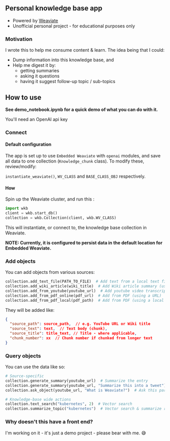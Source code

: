 ## Personal knowledge base app

- Powered by [Weaviate](https://www.weaviate.io)
- Unofficial personal project - for educational purposes only 

### Motivation

I wrote this to help me consume content & learn. The idea being that I could:
- Dump information into this knowledge base, and
- Help me digest it by:
    - getting summaries
    - asking it questions
    - having it suggest follow-up topic / sub-topics

## How to use

**See demo_notebook.ipynb for a quick demo of what you can do with it.**

You'll need an OpenAI api key

### Connect

#### Default configuration

The app is set up to use `Embedded Weaviate` with `openai` modules, and save all data to one collection (`Knowledge_chunk` class). To modify these, review/modify:

`instantiate_weaviate()`, `WV_CLASS` and `BASE_CLASS_OBJ` respectively.

#### How

Spin up the Weaviate cluster, and run this :

```python
import wkb
client = wkb.start_db()
collection = wkb.Collection(client, wkb.WV_CLASS)
```

This will instantiate, or connect to, the knowledge base collection in Weaviate.

**NOTE: Currently, it is configured to persist data in the default location for Embedded Weaviate.**

### Add objects

You can add objects from various sources:

```python
collection.add_text_file(PATH_TO_FILE)  # Add text from a local text file
collection.add_wiki_article(wiki_title)  # Add Wiki article summary (use Wikipedia article title)
collection.add_from_youtube(youtube_url)  # Add youtube video transcript (use YouTube URL)
collection.add_from_pdf_online(pdf_url)  # Add from PDF (using a URL)
collection.add_from_pdf_local(pdf_path)  # Add from PDF (using a local path)
```

They will be added like: 

```json
{
  "source_path": source_path,  // e.g. YouTube URL or Wiki title
  "source_text": text,  // Text body (chunk),
  "source_title": title_text, // Title - where applicable,
  "chunk_number": xx  // Chunk number if chunked from longer text
}
```

### Query objects

You can use the data like so:

```python
# Source-specific
collection.generate_summary(youtube_url)  # Summarize the entry
collection.generate_summary(youtube_url, "Summarize this into a tweet")  # Summarize the entry, using this specific instruction
collection.ask_object(youtube_url, "What is Weaviate?")  # Ask this particular source 

# Knowledge-base wide actions
collection.text_search("kubernetes", 2)  # Vector search
collection.summarize_topic("kubernetes")  # Vector search & summarize results
```

### Why doesn't this have a front end?

I'm working on it - it's just a demo project - please bear with me. 😅
